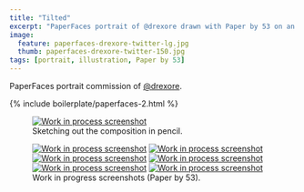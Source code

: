 ```yaml
---
title: "Tilted"
excerpt: "PaperFaces portrait of @drexore drawn with Paper by 53 on an iPad."
image: 
  feature: paperfaces-drexore-twitter-lg.jpg
  thumb: paperfaces-drexore-twitter-150.jpg
tags: [portrait, illustration, Paper by 53]
---
```


PaperFaces portrait commission of <a href="http://twitter.com/drexore">@drexore</a>.

{% include boilerplate/paperfaces-2.html %}

<figure>
  <a href="{{ site.url }}/images/paperfaces-drexore-process-1-lg.jpg"><img src="{{ site.url }}/images/paperfaces-drexore-process-1-750.jpg" alt="Work in process screenshot"></a>
  <figcaption>Sketching out the composition in pencil.</figcaption>
</figure>

<figure class="half">
  <a href="{{ site.url }}/images/paperfaces-drexore-process-2-lg.jpg"><img src="{{ site.url }}/images/paperfaces-drexore-process-2-600.jpg" alt="Work in process screenshot"></a>
  <a href="{{ site.url }}/images/paperfaces-drexore-process-3-lg.jpg"><img src="{{ site.url }}/images/paperfaces-drexore-process-3-600.jpg" alt="Work in process screenshot"></a>
  <a href="{{ site.url }}/images/paperfaces-drexore-process-4-lg.jpg"><img src="{{ site.url }}/images/paperfaces-drexore-process-4-600.jpg" alt="Work in process screenshot"></a>
  <a href="{{ site.url }}/images/paperfaces-drexore-process-5-lg.jpg"><img src="{{ site.url }}/images/paperfaces-drexore-process-5-600.jpg" alt="Work in process screenshot"></a>
  <a href="{{ site.url }}/images/paperfaces-drexore-process-6-lg.jpg"><img src="{{ site.url }}/images/paperfaces-drexore-process-6-600.jpg" alt="Work in process screenshot"></a>
  <a href="{{ site.url }}/images/paperfaces-drexore-process-7-lg.jpg"><img src="{{ site.url }}/images/paperfaces-drexore-process-7-600.jpg" alt="Work in process screenshot"></a>
  <figcaption>Work in progress screenshots (Paper by 53).</figcaption>
</figure>